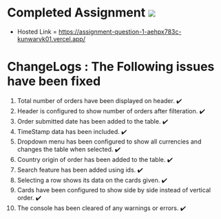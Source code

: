 # Completed Assignment <img src="https://ibb.co/pnRxHd7">

- Hosted Link = https://assignment-question-1-aehpx783c-kunwarvk01.vercel.app/

# ChangeLogs : The Following issues have been fixed

1.  Total number of orders have been displayed on header. ✔️
2.  Header is configured to show number of orders after filteration. ✔️
3.  Order submitted date has been added to the table. ✔️
4.  TimeStamp data has been included. ✔️
5.  Dropdown menu has been configured to show all currencies and changes the table when selected. ✔️
6.  Country origin of order has been added to the table. ✔️
7.  Search feature has been added using ids. ✔️
8.  Selecting a row shows its data on the cards given. ✔️
9.  Cards have been configured to show side by side instead of vertical order. ✔️
10. The console has been cleared of any warnings or errors. ✔️
